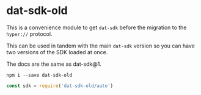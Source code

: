 # dat-sdk-old
This is a convenience module to get `dat-sdk` before the migration to the `hyper://` protocol.

This can be used in tandem with the main `dat-sdk` version so you can have two versions of the SDK loaded at once.


The docs are the same as dat-sdk@1.

```shell
npm i --save dat-sdk-old
```

```js
const sdk = require('dat-sdk-old/auto')
```
